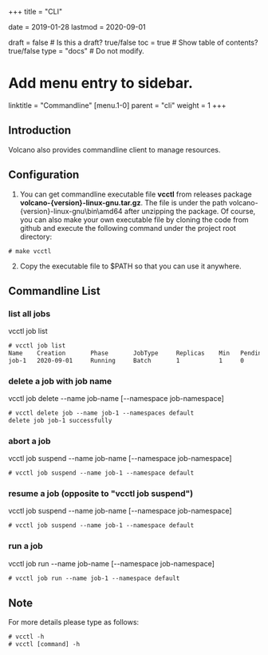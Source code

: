 +++
title = "CLI"


date = 2019-01-28
lastmod = 2020-09-01

draft = false  # Is this a draft? true/false
toc = true  # Show table of contents? true/false
type = "docs"  # Do not modify.

# Add menu entry to sidebar.
linktitle = "Commandline"
[menu.1-0]
  parent = "cli"
  weight = 1
+++

## Introduction
Volcano also provides commandline client to manage resources.
## Configuration

1. You can get commandline executable file **vcctl** from releases package **volcano-{version}-linux-gnu.tar.gz**. The 
file is under the path volcano-{version}-linux-gnu\bin\amd64 after unzipping the package. Of course, you can also make
your own executable file by cloning the code from github and execute the following command under the project root 
directory:
```
# make vcctl
``` 
2. Copy the executable file to $PATH so that you can use it anywhere.

## Commandline List
### list all jobs
vcctl job list

```html
# vcctl job list
Name    Creation       Phase       JobType     Replicas    Min   Pending   Running   Succeeded   Failed    Unknown     RetryCount
job-1   2020-09-01     Running     Batch       1           1     0         1         0           0         0           0        
```

### delete a job with job name
vcctl job delete --name job-name [--namespace job-namespace] 

```html
# vcctl delete job --name job-1 --namespaces default
delete job job-1 successfully
```

### abort a job
vcctl job suspend --name job-name [--namespace job-namespace]

```html
# vcctl job suspend --name job-1 --namespace default
```

### resume a job (opposite to "vcctl job suspend")
vcctl job suspend --name job-name [--namespace job-namespace]

```html
# vcctl job suspend --name job-1 --namespace default
```

### run a job
vcctl job run --name job-name [--namespace job-namespace]

```html
# vcctl job run --name job-1 --namespace default
```

## Note
For more details please type as follows:

```html
# vcctl -h
# vcctl [command] -h
```
